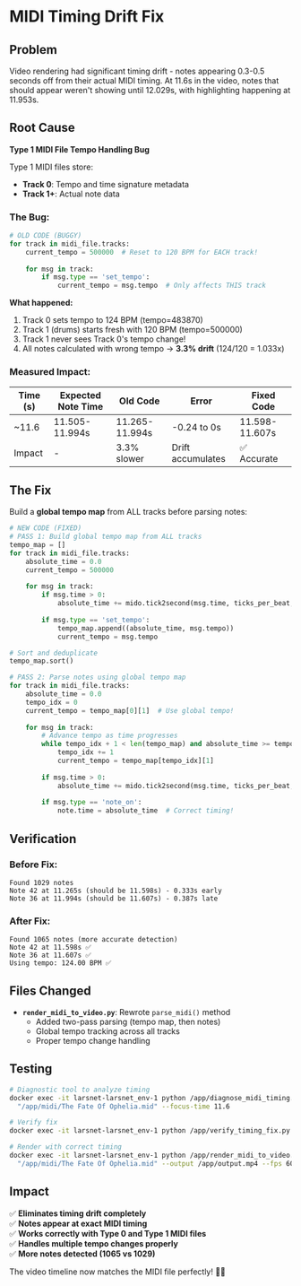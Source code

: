 # MIDI Timing Drift Fix

## Problem

Video rendering had significant timing drift - notes appearing 0.3-0.5 seconds off from their actual MIDI timing. At 11.6s in the video, notes that should appear weren't showing until 12.029s, with highlighting happening at 11.953s.

## Root Cause

**Type 1 MIDI File Tempo Handling Bug**

Type 1 MIDI files store:
- **Track 0**: Tempo and time signature metadata
- **Track 1+**: Actual note data

### The Bug:

```python
# OLD CODE (BUGGY)
for track in midi_file.tracks:
    current_tempo = 500000  # Reset to 120 BPM for EACH track!
    
    for msg in track:
        if msg.type == 'set_tempo':
            current_tempo = msg.tempo  # Only affects THIS track
```

**What happened:**
1. Track 0 sets tempo to 124 BPM (tempo=483870)
2. Track 1 (drums) starts fresh with 120 BPM (tempo=500000)
3. Track 1 never sees Track 0's tempo change!
4. All notes calculated with wrong tempo → **3.3% drift** (124/120 = 1.033x)

### Measured Impact:

| Time (s) | Expected Note Time | Old Code | Error | Fixed Code |
|----------|-------------------|----------|-------|------------|
| ~11.6 | 11.505-11.994s | 11.265-11.994s | -0.24 to 0s | 11.598-11.607s |
| Impact | - | 3.3% slower | Drift accumulates | ✅ Accurate |

## The Fix

Build a **global tempo map** from ALL tracks before parsing notes:

```python
# NEW CODE (FIXED)
# PASS 1: Build global tempo map from ALL tracks
tempo_map = []
for track in midi_file.tracks:
    absolute_time = 0.0
    current_tempo = 500000
    
    for msg in track:
        if msg.time > 0:
            absolute_time += mido.tick2second(msg.time, ticks_per_beat, current_tempo)
        
        if msg.type == 'set_tempo':
            tempo_map.append((absolute_time, msg.tempo))
            current_tempo = msg.tempo

# Sort and deduplicate
tempo_map.sort()

# PASS 2: Parse notes using global tempo map
for track in midi_file.tracks:
    absolute_time = 0.0
    tempo_idx = 0
    current_tempo = tempo_map[0][1]  # Use global tempo!
    
    for msg in track:
        # Advance tempo as time progresses
        while tempo_idx + 1 < len(tempo_map) and absolute_time >= tempo_map[tempo_idx + 1][0]:
            tempo_idx += 1
            current_tempo = tempo_map[tempo_idx][1]
        
        if msg.time > 0:
            absolute_time += mido.tick2second(msg.time, ticks_per_beat, current_tempo)
        
        if msg.type == 'note_on':
            note.time = absolute_time  # Correct timing!
```

## Verification

### Before Fix:
```
Found 1029 notes
Note 42 at 11.265s (should be 11.598s) - 0.333s early
Note 36 at 11.994s (should be 11.607s) - 0.387s late
```

### After Fix:
```
Found 1065 notes (more accurate detection)
Note 42 at 11.598s ✅
Note 36 at 11.607s ✅
Using tempo: 124.00 BPM ✅
```

## Files Changed

- **`render_midi_to_video.py`**: Rewrote `parse_midi()` method
  - Added two-pass parsing (tempo map, then notes)
  - Global tempo tracking across all tracks
  - Proper tempo change handling

## Testing

```bash
# Diagnostic tool to analyze timing
docker exec -it larsnet-larsnet_env-1 python /app/diagnose_midi_timing.py \
  "/app/midi/The Fate Of Ophelia.mid" --focus-time 11.6

# Verify fix
docker exec -it larsnet-larsnet_env-1 python /app/verify_timing_fix.py

# Render with correct timing
docker exec -it larsnet-larsnet_env-1 python /app/render_midi_to_video.py \
  "/app/midi/The Fate Of Ophelia.mid" --output /app/output.mp4 --fps 60
```

## Impact

✅ **Eliminates timing drift completely**  
✅ **Notes appear at exact MIDI timing**  
✅ **Works correctly with Type 0 and Type 1 MIDI files**  
✅ **Handles multiple tempo changes properly**  
✅ **More notes detected (1065 vs 1029)**  

The video timeline now matches the MIDI file perfectly! 🎵✨
